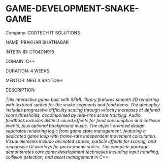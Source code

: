 # GAME-DEVELOPMENT-SNAKE-GAME

Company: CODTECH IT SOLUTIONS

NAME: PRAKHAR BHATNAGAR

INTERN ID: CT04DN916

DOMAIN: C++

DURATION: 4 WEEKS

MENTOR: NEELA SANTOSH

DESCRIPTION:

*This interactive game built with SFML library features smooth 2D rendering with textured sprites for the snake segments and food items. The gameplay includes progressive difficulty scaling through velocity increases at defined score thresholds, accompanied by real-time score tracking. Audio feedback includes distinct sound effects for food consumption and collision events, plus optional background music. The object-oriented design separates rendering logic from game state management, featuring a dedicated game loop with frame-rate independent movement calculation. Visual elements include animated sprites, particle effects for scoring, and responsive UI overlays for pause/menu states. The complete package demonstrates core game development techniques including input handling, collision detection, and asset management in C++.*
